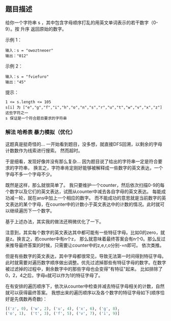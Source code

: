 ## 题目描述
给你一个字符串 s ，其中包含字母顺序打乱的用英文单词表示的若干数字（0-9）。按 升序 返回原始的数字。

示例 1：
```
输入：s = "owoztneoer"
输出："012"
```
示例 2：
```
输入：s = "fviefuro"
输出："45"
```

提示：
```
1 <= s.length <= 105
s[i] 为 ["e","g","f","i","h","o","n","s","r","u","t","w","v","x","z"] 这些字符之一
s 保证是一个符合题目要求的字符串
```

### 解法 哈希表 暴力模拟（优化）
这题真是挺奇怪的…
一开始看到题目，没多想，就直接DFS回溯，以剩余的字母计数数作为线索进行搜索。
然而超时。

于是细看，发现好像并没有那么复杂…
因为题目说了给出的字符串一定是符合要求的字符串，
换言之，字符串肯定刚好能够被解释成一些数字的英文表达，一个字母不多一个字母不少。

既然是这样，那么就很简单了。
我只要维护一个counter，然后依次扫描0-9的每个数字以及它们的英文表达，试图从counter中减去各自字母的英文表达。
每能成功减一轮，就在ans中加上一个相应的数字。
而不能成功的意思就是当前数字的英文表达的某个字母，在counter中的计数小于英文表达中的计数的情况。此时就可以继续遍历下一个数字。

基于上述办法，其实我的做法还稍微优化了一下。

注意到，其实每个数字的英文表达其中都可能有一些特征字母。比如0的zero，就是z。换言之，若counter中有n个z，
那么就意味着最终答案会有n个0。那么反过来推导最终答案的时候，只需要让counter中的z,e,r,o分别-=n即可。
依次类推。

但是有些数字的英文表达，其中字母都很常见，导致无法第一时间得到特征字母。
此时就需要对遍历数字顺序做出调整。优先过滤掉那些有特征字母的数字。在数字被过滤掉的过程中，剩余数字中的那些字母也会变得"有特征"起来。
比如排除了0，2，4之后，字母`o`就可以作为1的特征字母了。

在有安排的遍历顺序下，依次从counter中检查并减去特征字母相关的计数，自然就可以获得最终答案。
我想出来的遍历顺序以及各个数字的特征字母如下(顺序恰好是先偶数再奇数)：
```python
[('z', 0), ('w', 2), ('u', 4), ('x', 6), ('g', 8), 
('o', 1),  ('t', 3), ('f', 5), ('v', 7), ('i', 9)]
```